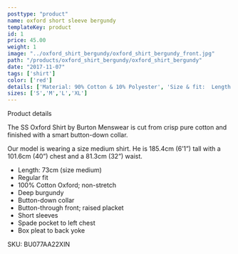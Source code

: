```yaml
---
posttype: "product"
name: oxford short sleeve bergundy
templateKey: product
id: 1
price: 45.00
weight: 1
image: "../oxford_shirt_bergundy/oxford_shirt_bergundy_front.jpg"
path: "/products/oxford_shirt_bergundy/oxford_shirt_bergundy"
date: "2017-11-07"
tags: ['shirt']
color: ['red']
details: ['Material: 90% Cotton & 10% Polyester', 'Size & fit:  Length: 73cm','Care: Warm machine wash.']
sizes: ['S','M','L','XL']
---
```


<!-- ![alt text](/products/black_100_polo/black_100_polo.jpg) -->






Product details

The SS Oxford Shirt by Burton Menswear is cut from crisp pure cotton and finished with a smart button-down collar.

Our model is wearing a size medium shirt. He is 185.4cm (6’1”) tall with a 101.6cm (40”) chest and a 81.3cm (32”) waist.

- Length: 73cm (size medium)
- Regular fit
- 100% Cotton Oxford; non-stretch
- Deep burgundy
- Button-down collar
- Button-through front; raised placket
- Short sleeves
- Spade pocket to left chest
- Box pleat to back yoke

SKU: BU077AA22XIN



